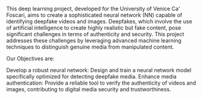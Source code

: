 This deep learning project, developed for the University of Venice Ca' Foscari, aims to create a sophisticated neural network (NN) capable of identifying deepfake videos and images. Deepfakes, which involve the use of artificial intelligence to create highly realistic but fake content, pose significant challenges in terms of authenticity and security. This project addresses these challenges by leveraging advanced machine learning techniques to distinguish genuine media from manipulated content.

Our Objectives are:

Develop a robust neural network: Design and train a neural network model specifically optimized for detecting deepfake media.
Enhance media authentication: Provide a reliable tool to verify the authenticity of videos and images, contributing to digital media security and trustworthiness.
